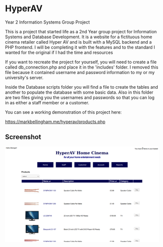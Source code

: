 # HyperAV
Year 2 Information Systems Group Project

This is a project that started life as a 2nd Year group project for Information Systems and Database Development. It is a website for a fictituous home cinema retailer called Hyper AV and is built with a MySQL backend and a PHP frontend. I will be completing it with the features and to the standard I wanted for the original if I had the time and resources

If you want to recreate the project for yourself, you will need to create a file called db_connection.php and place it in the 'includes' folder. I removed this file because it contained username and password information to my or my university's server.

Inside the Database scripts folder you will find a file to create the tables and another to populate the database with some basic data. Also in this folder are two files giving you the usernames and passwords so that you can log in as either a staff member or a customer.

You can see a working demonstration of this project here:

https://markbellingham.me/hyperav/products.php

## Screenshot
!["Product list](/Screenshots/product-list.png "Product List")
